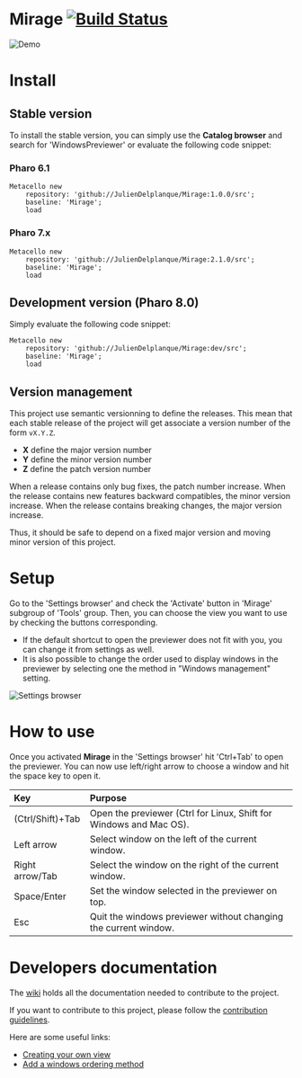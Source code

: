 # Mirage [![Build Status](https://travis-ci.org/juliendelplanque/Mirage.svg?branch=master)](https://travis-ci.org/juliendelplanque/Mirage)
![Demo](https://raw.githubusercontent.com/juliendelplanque/Mirage/dev/misc/gif/demo.gif)

# Install
## Stable version
To install the stable version, you can simply use the **Catalog browser** and search for 'WindowsPreviewer'
or evaluate the following code snippet:

### Pharo 6.1
~~~
Metacello new
    repository: 'github://JulienDelplanque/Mirage:1.0.0/src';
    baseline: 'Mirage';
    load
~~~

### Pharo 7.x
~~~
Metacello new
    repository: 'github://JulienDelplanque/Mirage:2.1.0/src';
    baseline: 'Mirage';
    load
~~~

## Development version (Pharo 8.0)
Simply evaluate the following code snippet:
~~~
Metacello new
    repository: 'github://JulienDelplanque/Mirage:dev/src';
    baseline: 'Mirage';
    load
~~~

## Version management 

This project use semantic versionning to define the releases. This mean that each stable release of the project will get associate a version number of the form `vX.Y.Z`. 

- **X** define the major version number
- **Y** define the minor version number 
- **Z** define the patch version number

When a release contains only bug fixes, the patch number increase. When the release contains new features backward compatibles, the minor version increase. When the release contains breaking changes, the major version increase. 

Thus, it should be safe to depend on a fixed major version and moving minor version of this project.

# Setup
Go to the 'Settings browser' and check the 'Activate' button in 'Mirage' subgroup of 'Tools' group.
Then, you can choose the view you want to use by checking the buttons corresponding.

- If the default shortcut to open the previewer does not fit with you, you can change it from settings as well.
- It is also possible to change the order used to display windows in the previewer by selecting one the method in "Windows management" setting.

![Settings browser](https://raw.githubusercontent.com/juliendelplanque/Mirage/dev/misc/img/settings.png)

# How to use
Once you activated **Mirage** in the 'Settings browser' hit 'Ctrl+Tab' to open the previewer.
You can now use left/right arrow to choose a window and hit the space key to open it.

| Key                  | Purpose                                                                   |
|:---------------------|:--------------------------------------------------------------------------|
| (Ctrl/Shift)+Tab     | Open the previewer (Ctrl for Linux, Shift for Windows and Mac OS).        |
| Left arrow           | Select window on the left of the current window.                          |
| Right arrow/Tab      | Select the window on the right of the current window.                     |
| Space/Enter          | Set the window selected in the previewer on top.                          |
| Esc                  | Quit the windows previewer without changing the current window.           |

# Developers documentation
The [wiki](https://github.com/juliendelplanque/Mirage/wiki) holds all the documentation needed to contribute to the project.

If you want to contribute to this project, please follow the [contribution guidelines](https://github.com/juliendelplanque/Mirage/wiki/How-to-contribute).

Here are some useful links:
- [Creating your own view](https://github.com/juliendelplanque/Mirage/wiki/How-to-extend-WP#creating-you-own-view)
- [Add a windows ordering method](https://github.com/juliendelplanque/Mirage/wiki/How-to-extend-WP#add-a-windows-ordering-method)
